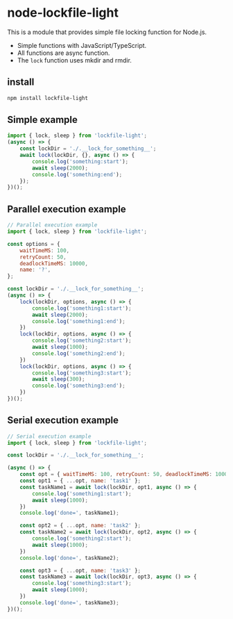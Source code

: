 # node-lockfile-light

This is a module that provides simple file locking function for Node.js.

- Simple functions with JavaScript/TypeScript.
- All functions are async function.
- The `lock` function uses mkdir and rmdir.

## install

```bash
npm install lockfile-light
```

## Simple example

```js:simple.js
import { lock, sleep } from 'lockfile-light';
(async () => {
    const lockDir = './.__lock_for_something__';
    await lock(lockDir, {}, async () => {
        console.log('something:start');
        await sleep(2000);
        console.log('something:end');
    });
})();
```

## Parallel execution example

```js:parallel_example.js
// Parallel execution example
import { lock, sleep } from 'lockfile-light';

const options = {
    waitTimeMS: 100,
    retryCount: 50,
    deadlockTimeMS: 10000,
    name: '?',
};

const lockDir = './.__lock_for_something__';
(async () => {
    lock(lockDir, options, async () => {
        console.log('something1:start');
        await sleep(2000);
        console.log('something1:end');
    })
    lock(lockDir, options, async () => {
        console.log('something2:start');
        await sleep(1000);
        console.log('something2:end');
    })
    lock(lockDir, options, async () => {
        console.log('something3:start');
        await sleep(300);
        console.log('something3:end');
    })
})();
```

## Serial execution example

```js:serial_example.js
// Serial execution example
import { lock, sleep } from 'lockfile-light';

const lockDir = './.__lock_for_something__';

(async () => {
    const opt = { waitTimeMS: 100, retryCount: 50, deadlockTimeMS: 10000, name: '?' };
    const opt1 = { ...opt, name: 'task1' };
    const taskName1 = await lock(lockDir, opt1, async () => {
        console.log('something1:start');
        await sleep(1000);
    })
    console.log('done=', taskName1);

    const opt2 = { ...opt, name: 'task2' };
    const taskName2 = await lock(lockDir, opt2, async () => {
        console.log('something2:start');
        await sleep(1000);
    })
    console.log('done=', taskName2);

    const opt3 = { ...opt, name: 'task3' };
    const taskName3 = await lock(lockDir, opt3, async () => {
        console.log('something3:start');
        await sleep(1000);
    })
    console.log('done=', taskName3);
})();
```
